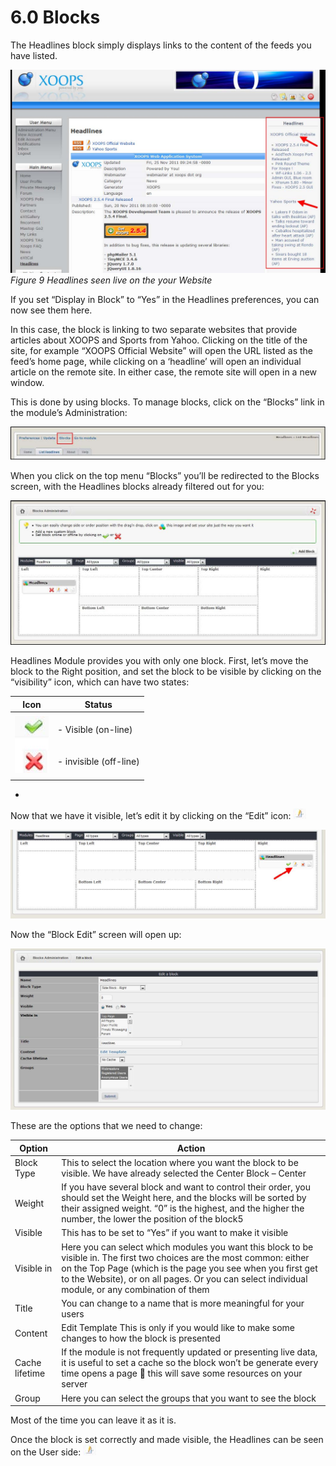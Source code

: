 # 6.0 Blocks

The Headlines block simply displays links to the content of the feeds you have listed. 
 

![img_10.jpg](../assets/img_10.jpg)  
*Figure 9 Headlines seen live on the your Website*

If you set “Display in Block” to “Yes” in the Headlines preferences, you can now see them here. 

In this case, the block is linking to two separate websites that provide articles about XOOPS and Sports from Yahoo. Clicking on the title of the site, for example “XOOPS Official Website” will open the URL listed as the feed’s home page, while clicking on a ‘headline’ will open an individual article on the remote site. In either case, the remote site will open in a new window.

This is done by using blocks. To manage blocks,  click on the “Blocks” link in the module’s Administration:
 
![img_11.jpg](../assets/img_11.jpg)  

When you click on the top menu “Blocks” you’ll be redirected to the Blocks screen, with the Headlines blocks already filtered out for you:    
 
![img_12.jpg](../assets/img_12.jpg)  
 
Headlines Module provides you with only one block. First, let’s move the block to the Right position, and set the block to be visible by clicking on the “visibility” icon, which can have two states:

|Icon |Status |
|---|---|
|![img_13.jpg](../assets/img_13.jpg) |<br>- Visible (on-line)<br><br><br>- invisible (off-line)<br><br>|
- 

Now that we have it visible, let’s edit it by clicking on the “Edit” icon: ![img_14.jpg](../assets/img_14.jpg)  

![img_15.jpg](../assets/img_15.jpg)  
 
Now the “Block Edit” screen will open up:

![img_16.jpg](../assets/img_16.jpg)   
  
These are the options that we need to change:

|Option|	Action|
|---|---|
|Block Type|	This to select the location where you want the block to be visible. We have already selected the Center Block – Center|
|Weight|	If you have several block and want to control their order, you should set the Weight here, and the blocks will be sorted by their assigned weight. “0” is the highest, and the higher the number, the lower the position of the block5 |
|Visible|	This has to be set to “Yes” if you want to make it visible|
|Visible in|	Here you can select which modules you want this block to be visible in. The first two choices are the most common: either on the Top Page (which is the page you see when you first get to the Website), or on all pages. Or you can select individual module, or any combination of them |
|Title|	You can change to  a name that is more meaningful for your users|
|Content|	 Edit Template	This is only if you would like to make some changes to how the block is presented|
|Cache lifetime|	If the module is not frequently updated or presenting live data, it is useful to set a cache so the block won’t be generate every time opens a page   this will save some resources on your server|
|Group|	Here you can select the groups that you want to see the block|

Most of the time you can leave it as it is.

Once the block is set correctly and made visible, the Headlines can be seen on the User side:
![img_14.jpg](../assets/img_14.jpg)  
